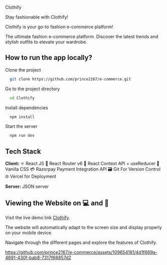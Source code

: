 
Clothify

Stay fashionable with Clothify! 

Clothify is your go-to fashion e-commerce platform!

The ultimate fashion e-commerce platform. Discover the latest trends and stylish outfits to elevate your wardrobe. 


## How to run the app locally?

Clone the project

```bash
  git clone https://github.com/prince2167/e-commerce.git
```

Go to the project directory

```bash
  cd Clothify
```

Install dependencies

```bash
  npm install
```

Start the server

```bash
  npm run dev
```

## Tech Stack

**Client:** ⚛️ React JS
🚦 React Router v6
🔄 React Context API + useReducer
🎨 Vanilla CSS
💳 Razorpay Payment Integration API
🗃️ Git For Version Control
🌐 Vercel for Deployment

**Server:** JSON server


## Viewing the Website on 💻 and 📱

Visit the live demo link [Clothify](https://prince-clothify.vercel.app/).

The website will automatically adapt to the screen size and display properly on your mobile device.

Navigate through the different pages and explore the features of Clothify.

https://github.com/prince2167/e-commerce/assets/109654181/4d1f669a-4691-430f-bab8-7317f68857d2
